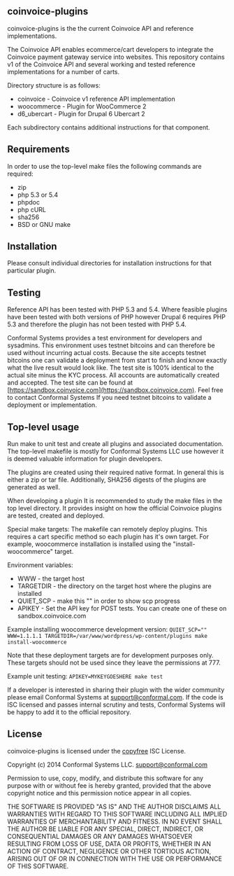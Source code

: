 coinvoice-plugins
-----------------
coinvoice-plugins is the the current Coinvoice API and reference
implementations.

The Coinvoice API enables ecommerce/cart developers to integrate the Coinvoice
payment gateway service into websites.  This repository contains v1 of the
Coinvoice API and several working and tested reference implementations for a
number of carts.

Directory structure is as follows:
- coinvoice   - Coinvoice v1 reference API implementation
- woocommerce - Plugin for WooCommerce 2
- d6_ubercart - Plugin for Drupal 6 Ubercart 2

Each subdirectory contains additional instructions for that component.

## Requirements

In order to use the top-level make files the following commands are required:
- zip
- php 5.3 or 5.4
- phpdoc
- php cURL
- sha256
- BSD or GNU make

## Installation

Please consult individual directories for installation instructions for that
particular plugin.

## Testing

Reference API has been tested with PHP 5.3 and 5.4.  Where feasible plugins
have been tested with both versions of PHP however Drupal 6 requires PHP 5.3
and therefore the plugin has not been tested with PHP 5.4.

Conformal Systems provides a test environment for developers and sysadmins.
This environment uses testnet bitcoins and can therefore be used without
incurring actual costs.  Because the site accepts testnet bitcoins one can
validate a deployment from start to finish and know exactly what the live
result would look like.  The test site is 100% identical to the actual site
minus the KYC process.  All accounts are automatically created and accepted.
The test site can be found at
[https://sandbox.coinvoice.com](https://sandbox.coinvoice.com).  Feel free to
contact Conformal Systems If you need testnet bitcoins to validate a deployment
or implementation.

## Top-level usage

Run make to unit test and create all plugins and associated documentation.  The
top-level makefile is mostly for Conformal Systems LLC use however it is deemed
valuable information for plugin developers.

The plugins are created using their required native format.  In general this is
either a zip or tar file.  Additionally, SHA256 digests of the plugins are
generated as well.

When developing a plugin It is recommended to study the make files in the top
level directory.  It provides insight on how the official Coinvoice plugins are
tested, created and deployed.

Special make targets:
The makefile can remotely deploy plugins.  This requires a cart specific method
so each plugin has it's own target.  For example, woocommerce installation is
installed using the "install-woocommerce" target.

Environment variables:
- WWW       - the target host
- TARGETDIR - the directory on the target host where the plugins are installed
- QUIET_SCP - make this "" in order to show scp progress
- APIKEY    - Set the API key for POST tests.  You can create one of these on sandbox.coinvoice.com

Example installing woocommerce development version:
```QUIET_SCP="" WWW=1.1.1.1 TARGETDIR=/var/www/wordpress/wp-content/plugins make install-woocommerce```

Note that these deployment targets are for development purposes only.  These
targets should not be used since they leave the permissions at 777.

Example unit testing:
```APIKEY=MYKEYGOESHERE make test```

If a developer is interested in sharing their plugin with the wider community
please email Conformal Systems at <support@conformal.com>.  If the code is ISC
licensed and passes internal scrutiny and tests, Conformal Systems will be
happy to add it to the official repository.

## License

coinvoice-plugins is licensed under the [copyfree](http://copyfree.org) ISC License.

Copyright (c) 2014 Conformal Systems LLC. <support@conformal.com>

Permission to use, copy, modify, and distribute this software for any
purpose with or without fee is hereby granted, provided that the above
copyright notice and this permission notice appear in all copies.

THE SOFTWARE IS PROVIDED "AS IS" AND THE AUTHOR DISCLAIMS ALL WARRANTIES
WITH REGARD TO THIS SOFTWARE INCLUDING ALL IMPLIED WARRANTIES OF
MERCHANTABILITY AND FITNESS. IN NO EVENT SHALL THE AUTHOR BE LIABLE FOR
ANY SPECIAL, DIRECT, INDIRECT, OR CONSEQUENTIAL DAMAGES OR ANY DAMAGES
WHATSOEVER RESULTING FROM LOSS OF USE, DATA OR PROFITS, WHETHER IN AN
ACTION OF CONTRACT, NEGLIGENCE OR OTHER TORTIOUS ACTION, ARISING OUT OF
OR IN CONNECTION WITH THE USE OR PERFORMANCE OF THIS SOFTWARE.
